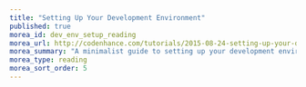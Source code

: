 ```yaml
---
title: "Setting Up Your Development Environment"
published: true
morea_id: dev_env_setup_reading
morea_url: http://codenhance.com/tutorials/2015-08-24-setting-up-your-development-environment.html
morea_summary: "A minimalist guide to setting up your development environment for this class"
morea_type: reading
morea_sort_order: 5
---
```


